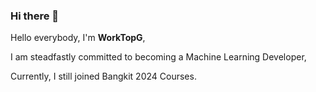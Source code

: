 ### Hi there 👋

Hello everybody, I'm **WorkTopG**,<br>

I am steadfastly committed to becoming a Machine Learning Developer,<br>

Currently, I still joined Bangkit 2024 Courses.
